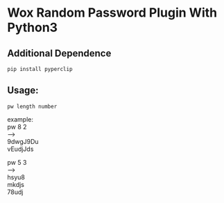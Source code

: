 # Wox Random Password Plugin With Python3

## Additional Dependence
```
pip install pyperclip
```

## Usage: 
``` 
pw length number
```
example:    
pw 8 2  
-->     
9dwgJ9Du    
vEudjJds    

pw 5 3  
-->     
hsyu8   
mkdjs   
78udj   
